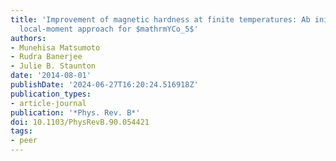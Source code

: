 ```yaml
---
title: 'Improvement of magnetic hardness at finite temperatures: Ab initio disordered
  local-moment approach for $mathrmYCo_5$'
authors:
- Munehisa Matsumoto
- Rudra Banerjee
- Julie B. Staunton
date: '2014-08-01'
publishDate: '2024-06-27T16:20:24.516918Z'
publication_types:
- article-journal
publication: '*Phys. Rev. B*'
doi: 10.1103/PhysRevB.90.054421
tags:
- peer
---
```

